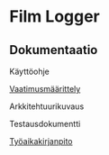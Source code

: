 # Film Logger

## Dokumentaatio

Käyttöohje

[Vaatimusmäärittely](https://github.com/emmalait/otm-harjoitustyo/blob/master/FilmLogger/dokumentaatio/vaatimusmaarittely.md)

Arkkitehtuurikuvaus

Testausdokumentti

[Työaikakirjanpito](https://github.com/emmalait/otm-harjoitustyo/blob/master/FilmLogger/dokumentaatio/tyoaikakirjanpito.md)





